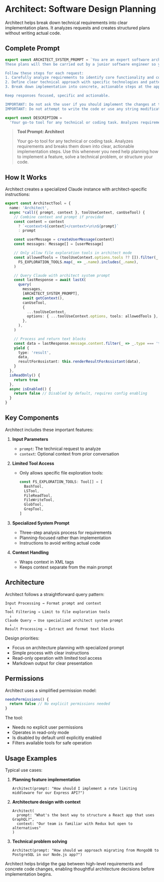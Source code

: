 # Architect: Software Design Planning

Architect helps break down technical requirements into clear implementation plans. It analyzes requests and creates structured plans without writing actual code.

## Complete Prompt

```typescript
export const ARCHITECT_SYSTEM_PROMPT = `You are an expert software architect. Your role is to analyze technical requirements and produce clear, actionable implementation plans.
These plans will then be carried out by a junior software engineer so you need to be specific and detailed. However do not actually write the code, just explain the plan.

Follow these steps for each request:
1. Carefully analyze requirements to identify core functionality and constraints
2. Define clear technical approach with specific technologies and patterns
3. Break down implementation into concrete, actionable steps at the appropriate level of abstraction

Keep responses focused, specific and actionable. 

IMPORTANT: Do not ask the user if you should implement the changes at the end. Just provide the plan as described above.
IMPORTANT: Do not attempt to write the code or use any string modification tools. Just provide the plan.`

export const DESCRIPTION =
  'Your go-to tool for any technical or coding task. Analyzes requirements and breaks them down into clear, actionable implementation steps. Use this whenever you need help planning how to implement a feature, solve a technical problem, or structure your code.'
```

> **Tool Prompt: Architect**
>
> Your go-to tool for any technical or coding task. Analyzes requirements and breaks them down into clear, actionable implementation steps. Use this whenever you need help planning how to implement a feature, solve a technical problem, or structure your code.

## How It Works

Architect creates a specialized Claude instance with architect-specific instructions:

```typescript
export const ArchitectTool = {
  name: 'Architect',
  async *call({ prompt, context }, toolUseContext, canUseTool) {
    // Combine context and prompt if provided
    const content = context
      ? `<context>${context}</context>\n\n${prompt}`
      : prompt

    const userMessage = createUserMessage(content)
    const messages: Message[] = [userMessage]

    // Only allow file exploration tools in architect mode
    const allowedTools = (toolUseContext.options.tools ?? []).filter(_ =>
      FS_EXPLORATION_TOOLS.map(_ => _.name).includes(_.name),
    )

    // Query Claude with architect system prompt
    const lastResponse = await lastX(
      query(
        messages,
        [ARCHITECT_SYSTEM_PROMPT],
        await getContext(),
        canUseTool,
        {
          ...toolUseContext,
          options: { ...toolUseContext.options, tools: allowedTools },
        },
      ),
    )

    // Process and return text blocks
    const data = lastResponse.message.content.filter(_ => _.type === 'text')
    yield {
      type: 'result',
      data,
      resultForAssistant: this.renderResultForAssistant(data),
    }
  },
  isReadOnly() {
    return true
  },
  async isEnabled() {
    return false // Disabled by default, requires config enabling
  }
}
```

## Key Components

Architect includes these important features:

1. **Input Parameters**
   - `prompt`: The technical request to analyze
   - `context`: Optional context from prior conversation

2. **Limited Tool Access**
   - Only allows specific file exploration tools:
     ```typescript
     const FS_EXPLORATION_TOOLS: Tool[] = [
       BashTool,
       LSTool,
       FileReadTool,
       FileWriteTool,
       GlobTool,
       GrepTool,
     ]
     ```

3. **Specialized System Prompt**
   - Three-step analysis process for requirements
   - Planning-focused rather than implementation
   - Instructions to avoid writing actual code

4. **Context Handling**
   - Wraps context in XML tags
   - Keeps context separate from the main prompt

## Architecture

Architect follows a straightforward query pattern:

```
Input Processing → Format prompt and context
  ↓
Tool Filtering → Limit to file exploration tools
  ↓
Claude Query → Use specialized architect system prompt
  ↓
Result Processing → Extract and format text blocks
```

Design priorities:
- Focus on architecture planning with specialized prompt
- Simple process with clear instructions
- Read-only operation with limited tool access
- Markdown output for clear presentation

## Permissions

Architect uses a simplified permission model:

```typescript
needsPermissions() {
  return false // No explicit permissions needed
}
```

The tool:
- Needs no explicit user permissions
- Operates in read-only mode
- Is disabled by default until explicitly enabled
- Filters available tools for safe operation

## Usage Examples

Typical use cases:

1. **Planning feature implementation**
   ```
   Architect(prompt: "How should I implement a rate limiting middleware for our Express API?")
   ```

2. **Architecture design with context**
   ```
   Architect(
     prompt: "What's the best way to structure a React app that uses GraphQL?", 
     context: "Our team is familiar with Redux but open to alternatives"
   )
   ```

3. **Technical problem solving**
   ```
   Architect(prompt: "How should we approach migrating from MongoDB to PostgreSQL in our Node.js app?")
   ```

Architect helps bridge the gap between high-level requirements and concrete code changes, enabling thoughtful architecture decisions before implementation begins.

